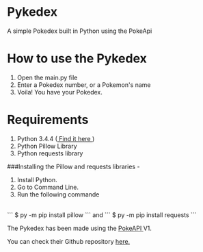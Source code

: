 # Pykedex
A simple Pokedex built in Python using the PokeApi

# How to use the Pykedex

1. Open the main.py file
2. Enter a Pokedex number, or a Pokemon's name
3. Voila! You have your Pokedex.

# Requirements
1. Python 3.4.4 (<a href="http://www.python.org/"> Find it here </a>)
2. Python Pillow Library
3. Python requests library


###Installing the Pillow and requests libraries - 

1. Install Python.
2. Go to Command Line.
3. Run the following commande
<br>
```
$ py -m pip install pillow
```
and
```
$ py -m pip install requests
```

The Pykedex has been made using the <a href="pokeapi.co">PokeAPI </a> V1. 

You can check their Github repository <a href="https://github.com/phalt/pokeapi/tree/master/pokemon_v2">here.<a>
